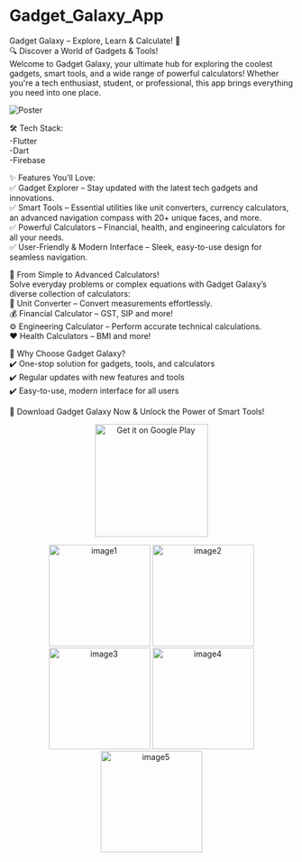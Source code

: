 # Gadget_Galaxy_App
Gadget Galaxy – Explore, Learn & Calculate! 🚀 <br>
🔍 Discover a World of Gadgets & Tools! <br>
Welcome to Gadget Galaxy, your ultimate hub for exploring the coolest gadgets, smart tools, and a wide range of powerful calculators! Whether you're a tech enthusiast, student, or professional, this app brings everything you need into one place. <br>

![Poster](https://github.com/user-attachments/assets/359a126a-6105-40da-9553-de01a2d075a7) <br>

🛠️ Tech Stack: <br>
-Flutter <br>
-Dart <br>
-Firebase <br>

✨ Features You’ll Love: <br>
✅ Gadget Explorer – Stay updated with the latest tech gadgets and innovations. <br>
✅ Smart Tools – Essential utilities like unit converters, currency calculators, an advanced navigation compass with 20+ unique faces, and more. <br>
✅ Powerful Calculators – Financial, health, and engineering calculators for all your needs. <br>
✅ User-Friendly & Modern Interface – Sleek, easy-to-use design for seamless navigation. <br>

🔢 From Simple to Advanced Calculators! <br>
Solve everyday problems or complex equations with Gadget Galaxy’s diverse collection of calculators: <br>
📏 Unit Converter – Convert measurements effortlessly. <br>
💰 Financial Calculator – GST, SIP and more! <br>
⚙️ Engineering Calculator – Perform accurate technical calculations. <br>
❤️ Health Calculators – BMI and more! <br>

🚀 Why Choose Gadget Galaxy? <br>
✔️ One-stop solution for gadgets, tools, and calculators <br>
✔️ Regular updates with new features and tools <br>
✔️ Easy-to-use, modern interface for all users <br>

📲 Download Gadget Galaxy Now & Unlock the Power of Smart Tools! <br>

<p align="center">
  <a href="https://play.google.com/store/apps/details?id=com.brightmindtechnology.gadgetgalaxy&pcampaignid=web_share">
    <img src="https://upload.wikimedia.org/wikipedia/commons/7/78/Google_Play_Store_badge_EN.svg" alt="Get it on Google Play" width="200"/>
  </a>
</p>

<p align="center">
  <img src="https://github.com/user-attachments/assets/0c2b94ec-2ebb-467e-aef0-44388fb93bad" alt="image1" width="180"/>
  <img src="https://github.com/user-attachments/assets/477b8785-933b-4b14-a5de-9f67ed31ec3c" alt="image2" width="180"/>
  <img src="https://github.com/user-attachments/assets/3aba1714-6440-48fb-86a8-e65555c8ff02" alt="image3" width="180"/>
  <img src="https://github.com/user-attachments/assets/598eb80f-e510-4375-aa18-990a89c9d466" alt="image4" width="180"/>
  <img src="https://github.com/user-attachments/assets/f659a1f5-51df-41eb-b638-a292a0c3be45" alt="image5" width="180"/>
</p>

